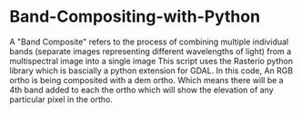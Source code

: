 # Band-Compositing-with-Python

A "Band Composite" refers to the process of combining multiple individual bands (separate images representing different wavelengths of light) from a multispectral image into a single image
This script uses the Rasterio python library which is bascially a python extension for GDAL.
In this code, An RGB ortho is being composited with a dem ortho. Which means there will be a 4th band added to each the ortho which will show the elevation of any particular pixel in the ortho.
